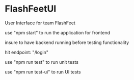 # FlashFeetUI
User Interface for team FlashFeet

use "npm start" to run the application for frontend

insure to have backend running before testing functionality

hit endpoint: "/login"

use "npm run test" to run unit tests

use "npm run test-ui" to run UI tests
